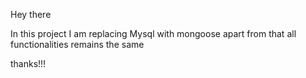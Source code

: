 Hey there

In this project I am replacing Mysql with mongoose apart  from that all functionalities remains the same

thanks!!!
